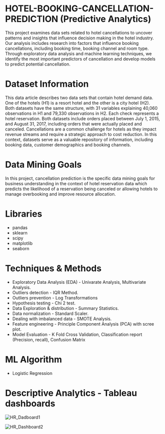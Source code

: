 # HOTEL-BOOKING-CANCELLATION-PREDICTION (Predictive Analytics)
This project examines data sets related to hotel cancellations to uncover patterns and insights that influence decision making in the hotel industry. Our analysis includes research into factors that influence booking cancellations, including booking time, booking channel and room type. Through exploratory data analysis and machine learning techniques, we identify the most important predictors of cancellation and develop models to predict potential cancellation. 
# Dataset Information 
This data article describes two data sets that contain hotel demand data. One of the hotels (H1) is a resort hotel and the other is a city hotel (H2). Both datasets have the same structure, with 31 variables explaining 40,060 observations in H1 and 79,330 observations in H2. Each check represents a hotel reservation. Both datasets include orders placed between July 1, 2015, and August 31, 2017, including orders that were actually placed and canceled. Cancellations are a common challenge for hotels as they impact revenue streams and require a strategic approach to cost reduction. In this context, datasets serve as a valuable repository of information, including booking data, customer demographics and booking channels.
# Data Mining Goals
In this project, cancellation prediction is the specific data mining goals for business understanding in the context of hotel reservation data which predicts the likelihood of a reservation being canceled or allowing hotels to manage overbooking and improve resource allocation.
# Libraries
* pandas
* sklearn
* scipy
* matplotlib
* seaborn
# Techniques & Methods
* Exploratory Data Analysis (EDA) - Univarate Analysis, Multivariate Analysis.
* Outliers detection - IQR Method.
* Outliers prevention - Log Transformations
* Hypothesis testing - Chi 2 test.  
* Data Exploration & distribution - Summary Statistics.
* Data normalization - Standard Scaler.
* Dealing with imbalanced data - SMOTE Analysis.
* Feature engineering - Principle Component Analysis (PCA) with scree plot. 
* Model Evaluation - K Fold Cross Validation, Classification report (Precision, recall), Confusion Matrix
# ML Algorithm
* Logistic Regression
# Descriptive Analytics - Tableau dashboards

![HR_Dadboard1](https://github.com/RutvijDarji/HOTEL-BOOKING-CANCELLATION-PREDICTION/assets/80823722/f3c64097-50b3-4a1e-828a-467625b7b97d)

![HR_Dashboard2](https://github.com/RutvijDarji/HOTEL-BOOKING-CANCELLATION-PREDICTION/assets/80823722/0abd59f1-e640-41cc-97d4-b9b061273ed2)


